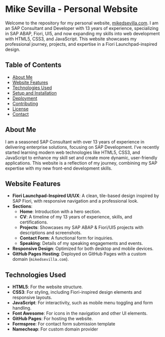 # Mike Sevilla - Personal Website

Welcome to the repository for my personal website, [mikedsevilla.com](https://mikedsevilla.com). I am an SAP Consultant and Developer with 13 years of experience, specializing in SAP ABAP, Fiori, UI5, and now expanding my skills into web development with HTML5, CSS3, and JavaScript. This website showcases my professional journey, projects, and expertise in a Fiori Launchpad-inspired design.

## Table of Contents
- [About Me](#about-me)
- [Website Features](#website-features)
- [Technologies Used](#technologies-used)
- [Setup and Installation](#setup-and-installation)
- [Deployment](#deployment)
- [Contributing](#contributing)
- [License](#license)
- [Contact](#contact)

## About Me
I am a seasoned SAP Consultant with over 13 years of experience in delivering enterprise solutions, focusing on SAP Development. I’ve recently started learning modern web technologies like HTML5, CSS3, and JavaScript to enhance my skill set and create more dynamic, user-friendly applications. This website is a reflection of my journey, combining my SAP expertise with my new front-end development skills.

## Website Features
- **Fiori Launchpad-Inspired UI/UX**: A clean, tile-based design inspired by SAP Fiori, with responsive navigation and a professional look.
- **Sections**:
  - **Home**: Introduction with a hero section.
  - **CV**: A timeline of my 13 years of experience, skills, and certifications.
  - **Projects**: Showcases my SAP ABAP & Fiori/UI5 projects with descriptions and screenshots.
  - **Contact Form**: A functional form for inquiries.
  - **Speaking**: Details of my speaking engagements and events.
- **Responsive Design**: Optimized for both desktop and mobile devices.
- **GitHub Pages Hosting**: Deployed on GitHub Pages with a custom domain (`mikedsevilla.com`).

## Technologies Used
- **HTML5**: For the website structure.
- **CSS3**: For styling, including Fiori-inspired design elements and responsive layouts.
- **JavaScript**: For interactivity, such as mobile menu toggling and form handling.
- **Font Awesome**: For icons in the navigation and other UI elements.
- **GitHub Pages**: For hosting the website.
- **Formspree**: For contact form submission template
- **Namecheap**: For custom domain provider
